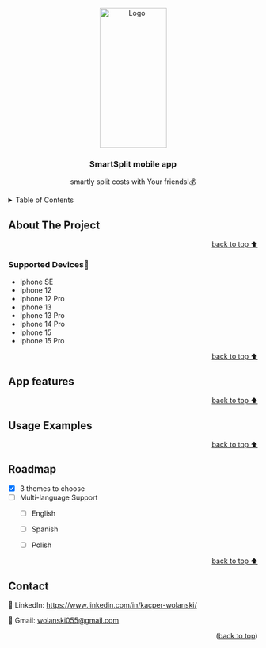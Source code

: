 
<!-- PROJECT SHIELDS -->

<!-- PROJECT LOGO -->
<br />
<div align="center" id='readme-top'>
<div>
    <img src="https://github.com/kacperwolanski/smartsplit/assets/101999487/66a6c127-8bcf-4776-8e66-fe42fb01e812" alt="Logo" width="135" height="282">
  </div>

  <h3 align="center">SmartSplit mobile app</h3>

  <p align="center">
   smartly split costs with Your friends!💰
  </p>
</div>



<!-- TABLE OF CONTENTS -->
<details>
  <summary>Table of Contents</summary>
  <ol>
    <li>
      <a href="#about-the-project">About The Project</a>
    </li>
    <li>
      <a href="#getting-started">Getting Started</a>
      <ul>
        <li><a href="#installation">Installation📱</a></li>
      </ul>
    </li>
    <li><a href="#usage">Usage</a></li>
    <li><a href="#contact">Contact</a></li>
  </ol>
</details>



<!-- ABOUT THE PROJECT -->
## About The Project



<p align="right"><a href="#readme-top">back to top ⬆</a></p>



### Supported Devices📱 



* Iphone SE
* Iphone 12
* Iphone 12 Pro
* Iphone 13
* Iphone 13 Pro
* Iphone 14 Pro
* Iphone 15
* Iphone 15 Pro

<p align="right"><a href="#readme-top">back to top ⬆</a></p>



<!-- APP FEATURES -->
## App features



<p align="right"><a href="#readme-top">back to top ⬆</a></p>



<!-- USAGE EXAMPLES -->
## Usage Examples



<p align="right"><a href="#readme-top">back to top ⬆</a></p>



<!-- ROADMAP -->
## Roadmap

- [x] 3 themes to choose 
- [ ] Multi-language Support
    - [ ] English
    - [ ] Spanish
    - [ ] Polish


<p align="right"><a href="#readme-top">back to top ⬆</a></p>


<!-- CONTACT -->
## Contact

👥 LinkedIn: https://www.linkedin.com/in/kacper-wolanski/

📩 Gmail: wolanski055@gmail.com

<p align="right">(<a href="#readme-top">back to top</a>)</p>







